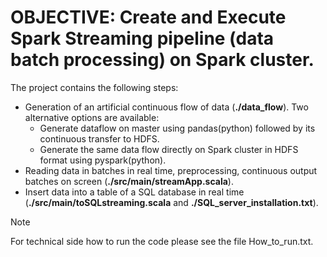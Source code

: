 # OBJECTIVE: Create and Execute Spark Streaming pipeline (data batch processing) on Spark cluster.
The project contains the following steps:
* Generation of an artificial continuous flow of data (**./data_flow**). Two alternative options are available:
     - Generate dataflow on master using pandas(python) followed by its continuous transfer to HDFS.
     - Generate the same data flow directly on Spark cluster in HDFS format using pyspark(python). 
* Reading data in batches in real time, preprocessing, continuous output batches on screen (**./src/main/streamApp.scala**). 
* Insert data into a table of a SQL database in real time (**./src/main/toSQLstreaming.scala** and **./SQL_server_installation.txt**).
> [!NOTE]
> For technical side how to run the code please see the file How_to_run.txt.
